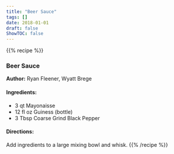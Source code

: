 ```yaml
---
title: "Beer Sauce"
tags: []
date: 2018-01-01
draft: false
ShowTOC: false
---
```


{{% recipe %}}

### Beer Sauce

**Author:** Ryan Fleener, Wyatt Brege



#### Ingredients:

-   3 qt Mayonaisse
-   12 fl oz Guiness (bottle)
-   3 Tbsp Coarse Grind Black Pepper

#### Directions: 

Add ingredients to a large mixing bowl and whisk.
{{% /recipe %}}
